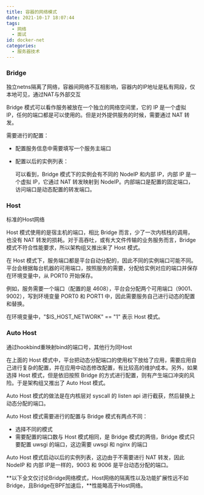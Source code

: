 ```yaml
---
title: 容器的网络模式
date: 2021-10-17 18:07:44
tags:
  - 网络
  - 面试
id: docker-net
categories:
  - 服务器技术
---
```


### Bridge

独立netns隔离了网络，容器间网络不互相影响，容器内的IP地址是私有网段，仅本地可见，通过NAT与外部交互

Bridge 模式可以看作服务被放在一个独立的网络空间里，它的 IP 是一个虚拟 IP，任何的端口都是可以使用的。但是对外提供服务的时候，需要通过 NAT 转发。

<!-- more -->

需要进行的配置：

- 配置服务信息中需要填写一个服务主端口

- 配置以后的实例列表：

  可以看到，Bridge 模式下的实例会有不同的 NodeIP 和内部 IP，内部 IP 是一个虚拟 IP，它通过 NAT 转发映射到 NodeIP。内部端口是配置的固定端口，访问端口是动态配置的转发端口。

### Host

标准的Host网络

Host 模式使用的是宿主机的端口，相比 Bridge 而言，少了一次内核栈的调用，也没有 NAT 转发的损耗。对于高吞吐，或有大文件传输的业务服务而言，Bridge 模式不符合性能要求，所以架构组又推出来了 Host 模式。

在  Host 模式下，服务端口都是平台自动分配的，因此不同的实例端口可能不同。平台会根据每台机器的可用端口，按照服务的需要，分配给实例对应的端口并保存在环境变量中，从 PORT0 开始保存。

例如，服务需要一个端口（配置的是 4608），平台会分配两个可用端口（9001、9002），写到环境变量 PORT0 和 PORT1 中，因此需要服务自己进行动态的配置和替换。

在环境变量中，"$IS_HOST_NETWORK" == "1" 表示 Host 模式。

### Auto Host

通过hookbind重映射bind的端口号，其他行为同Host

在上面的 Host 模式中，平台把动态分配端口的使用权下放给了应用，需要应用自己进行复杂的配置，并在应用中动态修改配置，有比较高的维护成本。另外，如果选择 Host 模式，但是依旧按照 Bridge 的方式进行配置，则有产生端口冲突的风险。于是架构组又推出了 Auto Host 模式。

Auto Host 模式的做法是在内核层对 syscall 的 listen api 进行截获，然后替换上动态分配的端口。

Auto Host 模式需要进行的配置与 Bridge 模式有两点不同：

- 选择不同的模式
- 需要配置的端口数与 Host 模式相同，是 Bridge 模式的两倍，Bridge 模式只要配置 uwsgi 的端口，这边需要 uwsgi 和 nginx 的端口

Auto Host 模式启动以后的实例列表，这边由于不需要进行 NAT 转发，因此 NodeIP 和 内部 IP是一样的，9003 和 9006 是平台动态分配的端口。



**以下全文仅讨论Bridge网络模式，Host网络的隔离性以及功能扩展性远不如Bridge，且Bridge在BPF加速后，**性能略高于Host网络。

